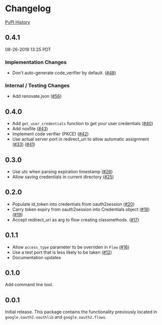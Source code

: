 # Changelog

[PyPI History][1]

[1]: https://pypi.org/project/google-auth-oauthlib/#history

## 0.4.1

08-26-2019 13:25 PDT

### Implementation Changes
- Don't auto-generate code_verifier by default. ([#48](https://github.com/googleapis/google-auth-library-python-oauthlib/pull/48))

### Internal / Testing Changes
- Add renovate.json ([#56](https://github.com/googleapis/google-auth-library-python-oauthlib/pull/56))

## 0.4.0
- Add `get_user_credentials` function to get your user credentials ([#40](https://github.com/googleapis/google-auth-library-python-oauthlib/pull/40))
- Add noxfile ([#43](https://github.com/googleapis/google-auth-library-python-oauthlib/pull/43))
- Implement code verifier (PKCE) ([#42](https://github.com/googleapis/google-auth-library-python-oauthlib/pull/42))
- Use actual server port in redirect_uri to allow automatic assignment ([#33](https://github.com/googleapis/google-auth-library-python-oauthlib/pull/33))
([#41](https://github.com/googleapis/google-auth-library-python-oauthlib/pull/41))

## 0.3.0
- Use utc when parsing expiration timestamp ([#26](https://github.com/googleapis/google-auth-library-python-oauthlib/pull/26))
- Allow saving credentials in current directory ([#25](https://github.com/googleapis/google-auth-library-python-oauthlib/pull/25))

## 0.2.0
- Populate id_token into credentials from oauth2session ([#20](https://github.com/googleapis/google-auth-library-python-oauthlib/pull/20))
- Carry token expiry from oauth2session into Credentials object ([#18](https://github.com/googleapis/google-auth-library-python-oauthlib/pull/18)) ([#19](https://github.com/googleapis/google-auth-library-python-oauthlib/pull/19))
- Accept redirect_uri as arg to flow creating classmethods. ([#17](https://github.com/googleapis/google-auth-library-python-oauthlib/pull/17))

## 0.1.1
- Allow ``access_type`` parameter to be overriden in ``Flow`` ([#16](https://github.com/googleapis/google-auth-library-python-oauthlib/pull/16))
- Use a test port that is less likely to be taken ([#12](https://github.com/googleapis/google-auth-library-python-oauthlib/pull/12))
- Documentation updates

## 0.1.0
Add command line tool.

## 0.0.1
Initial release. This package contains the functionality previously located in `google.oauth2.oauthlib` and `google.oauth2.flows`.
